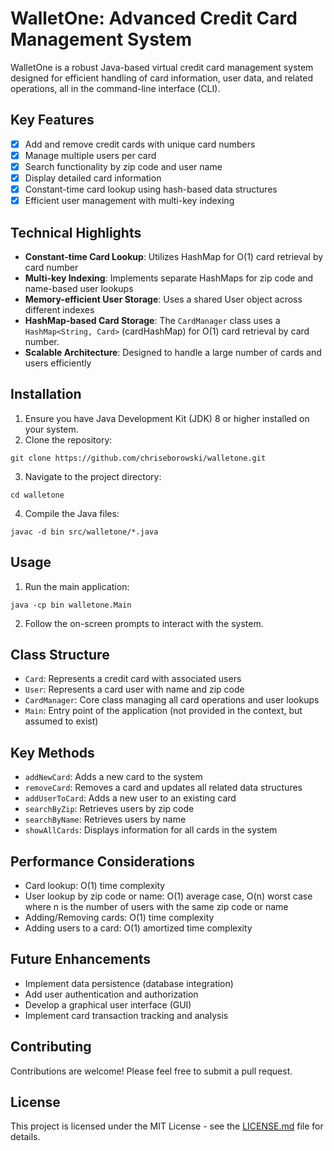 # WalletOne: Advanced Credit Card Management System

WalletOne is a robust Java-based virtual credit card management system designed for efficient handling of card information, user data, and related operations, all in the command-line interface (CLI).

## Key Features

- [x] Add and remove credit cards with unique card numbers
- [x] Manage multiple users per card
- [x] Search functionality by zip code and user name
- [x] Display detailed card information
- [x] Constant-time card lookup using hash-based data structures
- [x] Efficient user management with multi-key indexing

## Technical Highlights

- **Constant-time Card Lookup**: Utilizes HashMap for O(1) card retrieval by card number
- **Multi-key Indexing**: Implements separate HashMaps for zip code and name-based user lookups
- **Memory-efficient User Storage**: Uses a shared User object across different indexes
- **HashMap-based Card Storage**: 
  The `CardManager` class uses a `HashMap<String, Card>` (cardHashMap) for O(1) card retrieval by card number.
- **Scalable Architecture**: Designed to handle a large number of cards and users efficiently

## Installation

1. Ensure you have Java Development Kit (JDK) 8 or higher installed on your system.
2. Clone the repository:
   
`git clone https://github.com/chriseborowski/walletone.git`

3. Navigate to the project directory:
   
`cd walletone`

4. Compile the Java files:

`javac -d bin src/walletone/*.java`

## Usage

1. Run the main application:

`java -cp bin walletone.Main`

2. Follow the on-screen prompts to interact with the system.

## Class Structure

- `Card`: Represents a credit card with associated users
- `User`: Represents a card user with name and zip code
- `CardManager`: Core class managing all card operations and user lookups
- `Main`: Entry point of the application (not provided in the context, but assumed to exist)

## Key Methods

- `addNewCard`: Adds a new card to the system
- `removeCard`: Removes a card and updates all related data structures
- `addUserToCard`: Adds a new user to an existing card
- `searchByZip`: Retrieves users by zip code
- `searchByName`: Retrieves users by name
- `showAllCards`: Displays information for all cards in the system

## Performance Considerations

- Card lookup: O(1) time complexity
- User lookup by zip code or name: O(1) average case, O(n) worst case where n is the number of users with the same zip code or name
- Adding/Removing cards: O(1) time complexity
- Adding users to a card: O(1) amortized time complexity

## Future Enhancements

- Implement data persistence (database integration)
- Add user authentication and authorization
- Develop a graphical user interface (GUI)
- Implement card transaction tracking and analysis

## Contributing

Contributions are welcome! Please feel free to submit a pull request.

## License

This project is licensed under the MIT License - see the [LICENSE.md](LICENSE.md) file for details.

